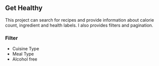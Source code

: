 ## Get Healthy

This project can search for recipes and provide information about calorie count, ingredient and health labels. I also provides filters and pagination.

### Filter
- Cuisine Type
- Meal Type
- Alcohol free
